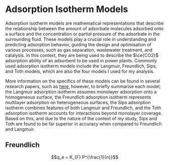 # Adsorption Isotherm Models
Adsorption isotherm models are mathematical representations that describe the relationship between the amount of adsorbate molecules adsorbed onto a surface and the concentration or partial pressure of the adsorbate in the surrounding fluid. These models play a crucial role in understanding and predicting adsorption behavior, guiding the design and optimisation of various processes, such as gas separation, wastewater treatment, and catalysis. In this context, they are being used to describe the $\ce{CO2}$ adsorption ability of an adsorbent to be used in power plants. Commonly used adsorption isotherm models include the Langmuir, Freundlich, Sips, and Toth models, which are also the four models I used for my analysis.

More information on the specifics of these models can be found in several research papers, such as [here](), however, to briefly summarise each model; the Langmuir adsorption isotherm assumes monolayer adsorption onto a homogeneous surface, the Freundlich adsorption isotherm represents multilayer adsorption on heterogeneous surfaces, the Sips adsorption isotherm combines features of both Langmuir and Freundlich, and the Toth adsorption isotherm accounts for interactions beyond monolayer coverage. Based on this, and due to the nature of the context of my study, Sips and Toth are found to be far superior in accuracy when compared to Freundlich and Langmuir. 

## Freundlich
$$q_e = K_{F} P^{\frac{1}{n}}$$


